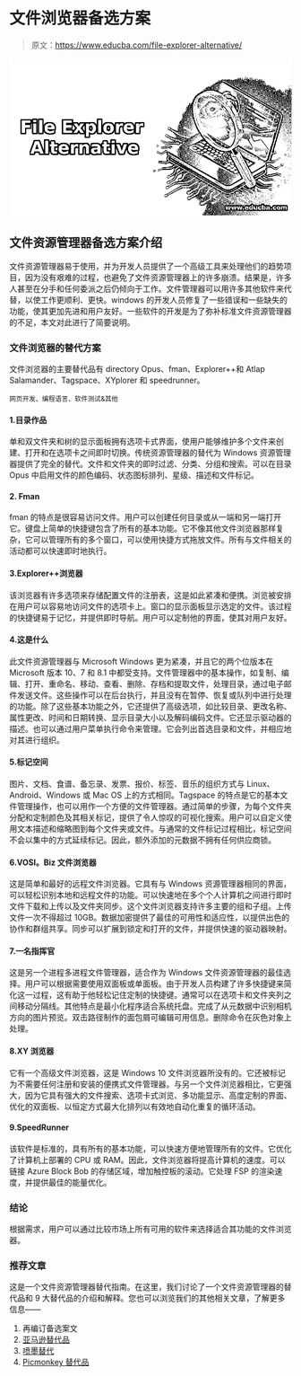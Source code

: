 # 文件浏览器备选方案

> 原文：<https://www.educba.com/file-explorer-alternative/>

![File Explorer Alternative](img/dc43e52229fa589cc6e016cacef13d41.png)



## 文件资源管理器备选方案介绍

文件资源管理器易于使用，并为开发人员提供了一个高级工具来处理他们的趋势项目，因为没有艰难的过程，也避免了文件资源管理器上的许多崩溃。结果是，许多人甚至在分手和任何委派之后仍倾向于工作。文件管理器可以用许多其他软件来代替，以使工作更顺利、更快。windows 的开发人员修复了一些错误和一些缺失的功能，使其更加先进和用户友好。一些软件的开发是为了弥补标准文件资源管理器的不足，本文对此进行了简要说明。

### 文件浏览器的替代方案

文件浏览器的主要替代品有 directory Opus、fman、Explorer++和 Atlap Salamander、Tagspace、XYplorer 和 speedrunner。

<small>网页开发、编程语言、软件测试&其他</small>

#### 1.目录作品

单和双文件夹和树的显示面板拥有选项卡式界面，使用户能够维护多个文件来创建、打开和在选项卡之间即时切换。传统资源管理器的替代为 Windows 资源管理器提供了完全的替代。文件和文件夹的即时过滤、分类、分组和搜索。可以在目录 Opus 中启用文件的颜色编码、状态图标排列、星级、描述和文件标记。

#### 2\. Fman

fman 的特点是很容易访问文件。用户可以创建任何目录或从一端和另一端打开它。键盘上简单的快捷键包含了所有的基本功能。它不像其他文件浏览器那样复杂，它可以管理所有的多个窗口，可以使用快捷方式拖放文件。所有与文件相关的活动都可以快速即时地执行。

#### 3.Explorer++浏览器

该浏览器有许多选项来存储配置文件的注册表，这是如此紧凑和便携。浏览被安排在用户可以容易地访问文件的选项卡上。窗口的显示面板显示选定的文件。该过程的快捷键易于记忆，并提供即时导航。用户可以定制他的界面，使其对用户友好。

#### 4.这是什么

此文件资源管理器与 Microsoft Windows 更为紧凑，并且它的两个位版本在 Microsoft 版本 10、7 和 8.1 中都受支持。文件管理器中的基本操作，如复制、编辑、打开、重命名、移动、查看、删除、存档和提取文件，处理目录，通过电子邮件发送文件。这些操作可以在后台执行，并且没有在暂停、恢复或队列中进行处理的功能。除了这些基本功能之外，它还提供了高级选项，如比较目录、更改名称、属性更改、时间和日期转换、显示目录大小以及解码编码文件。它还显示驱动器的描述。也可以通过用户菜单执行命令来管理。它会列出首选目录和文件，并相应地对其进行组织。

#### 5.标记空间

图片、文档、食谱、备忘录、发票、报价、标签、音乐的组织方式与 Linux、Android、Windows 或 Mac OS 上的方式相同。Tagspace 的特点是它的基本文件管理操作，也可以用作一个方便的文件管理器。通过简单的步骤，为每个文件夹分配和定制颜色及其相关标记，提供了令人惊叹的可视化搜索。用户可以自定义使用文本描述和缩略图到每个文件夹或文件。与通常的文件标记过程相比，标记空间不会以集中的方式延续标记。因此，额外添加的元数据不拥有任何供应商锁。

#### 6.VOSI。Biz 文件浏览器

这是简单和最好的远程文件浏览器。它具有与 Windows 资源管理器相同的界面，可以轻松识别本地和远程文件的功能。可以快速地在多个个人计算机之间进行即时文件下载和上传以及文件夹同步。这个文件浏览器支持许多主要的组和子组。上传文件一次不得超过 10GB。数据加密提供了最佳的可用性和适应性，以提供出色的协作和群组共享。同步可以扩展到锁定和打开的文件，并提供快速的驱动器映射。

#### 7.一名指挥官

这是另一个进程多进程文件管理器，适合作为 Windows 文件资源管理器的最佳选择。用户可以根据需要使用双面板或单面板。由于开发人员构建了许多快捷键来简化这一过程，这有助于他轻松记住定制的快捷键。通常可以在选项卡和文件夹列之间移动分隔线。其他特点是最小化程序适合系统托盘。完成了从元数据中识别相机方向的图片预览。双击路径制作的面包屑可编辑可用信息。删除命令在灰色对象上处理。

#### 8.XY 浏览器

它有一个高级文件浏览器，这是 Windows 10 文件浏览器所没有的。它还被标记为不需要任何注册和安装的便携式文件管理器。与另一个文件浏览器相比，它更强大，因为它具有强大的文件搜索、选项卡式浏览、多功能显示、高度定制的界面、优化的双面板、以恒定方式最大化排列以有效地自动化重复的循环活动。

#### 9.SpeedRunner

该软件是标准的，具有所有的基本功能，可以快速方便地管理所有的文件。它优化了计算机上部署的 CPU 或 RAM。因此，文件浏览器将提高计算机的速度。可以链接 Azure Block Bob 的存储区域，增加触控板的滚动。它处理 FSP 的渲染速度，并提供最佳的能量优化。

### 结论

根据需求，用户可以通过比较市场上所有可用的软件来选择适合其功能的文件浏览器。

### 推荐文章

这是一个文件资源管理器替代指南。在这里，我们讨论了一个文件资源管理器的替代品和 9 大替代品的介绍和解释。您也可以浏览我们的其他相关文章，了解更多信息——

1.  再编订备选案文
2.  [亚马逊替代品](https://www.educba.com/amazon-alternatives/)
3.  [喷墨替代](https://www.educba.com/inkscape-alternative/)
4.  [Picmonkey 替代品](https://www.educba.com/picmonkey-alternative/)





